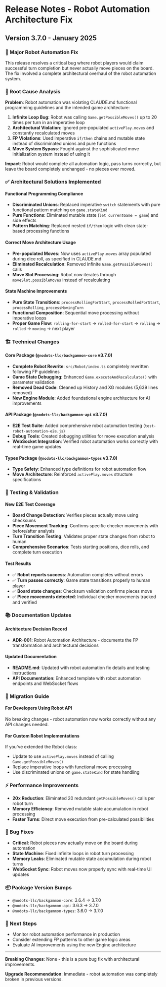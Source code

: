 # Release Notes - Robot Automation Architecture Fix

## Version 3.7.0 - January 2025

### 🎉 Major Robot Automation Fix

This release resolves a critical bug where robot players would claim successful turn completion but never actually move pieces on the board. The fix involved a complete architectural overhaul of the robot automation system.

### 🔧 Root Cause Analysis

**Problem**: Robot automation was violating CLAUDE.md functional programming guidelines and the intended game architecture:

1. **Infinite Loop Bug**: Robot was calling `Game.getPossibleMoves()` up to 20 times per turn in an imperative loop
2. **Architectural Violation**: Ignored pre-populated `activePlay.moves` and constantly recalculated moves
3. **FP Violations**: Used imperative `if/then` chains and mutable state instead of discriminated unions and pure functions
4. **Move System Bypass**: Fought against the sophisticated move initialization system instead of using it

**Impact**: Robot would complete all automation logic, pass turns correctly, but leave the board completely unchanged - no pieces ever moved.

### ✅ Architectural Solutions Implemented

#### Functional Programming Compliance
- **Discriminated Unions**: Replaced imperative `switch` statements with pure functional pattern matching on `game.stateKind`
- **Pure Functions**: Eliminated mutable state (`let currentGame = game`) and side effects
- **Pattern Matching**: Replaced nested `if/then` logic with clean state-based processing functions

#### Correct Move Architecture Usage  
- **Pre-populated Moves**: Now uses `activePlay.moves` array populated during dice roll, as specified in CLAUDE.md
- **Eliminated Recalculation**: Removed infinite `Game.getPossibleMoves()` calls
- **Move Slot Processing**: Robot now iterates through `moveSlot.possibleMoves` instead of recalculating

#### State Machine Improvements
- **Pure State Transitions**: `processRollingForStart`, `processRolledForStart`, `processRolling`, `processMovingTurn`
- **Functional Composition**: Sequential move processing without imperative loops
- **Proper Game Flow**: `rolling-for-start` → `rolled-for-start` → `rolling` → `rolled` → `moving` → next player

### 🏗️ Technical Changes

#### Core Package (`@nodots-llc/backgammon-core` v3.7.0)
- **Complete Robot Rewrite**: `src/Robot/index.ts` completely rewritten following FP guidelines
- **Game State Debugging**: Enhanced `Game.executeAndRecalculate()` with parameter validation
- **Removed Dead Code**: Cleaned up History and XG modules (5,639 lines removed)
- **New Engine Module**: Added foundational engine architecture for AI improvements

#### API Package (`@nodots-llc/backgammon-api` v3.7.0)  
- **E2E Test Suite**: Added comprehensive robot automation testing (`test-robot-automation-e2e.js`)
- **Debug Tools**: Created debugging utilities for move execution analysis
- **WebSocket Integration**: Verified robot automation works correctly with real-time game updates

#### Types Package (`@nodots-llc/backgammon-types` v3.7.0)
- **Type Safety**: Enhanced type definitions for robot automation flow
- **Move Architecture**: Reinforced `activePlay.moves` structure specifications

### 🧪 Testing & Validation

#### New E2E Test Coverage
- **Board Change Detection**: Verifies pieces actually move using checksums
- **Piece Movement Tracking**: Confirms specific checker movements with before/after analysis  
- **Turn Transition Testing**: Validates proper state changes from robot to human
- **Comprehensive Scenarios**: Tests starting positions, dice rolls, and complete turn execution

#### Test Results
- ✅ **Robot reports success**: Automation completes without errors
- ✅ **Turn passes correctly**: Game state transitions properly to human player  
- ✅ **Board state changes**: Checksum validation confirms pieces move
- ✅ **Piece movements detected**: Individual checker movements tracked and verified

### 📚 Documentation Updates

#### Architecture Decision Record
- **ADR-001**: Robot Automation Architecture - documents the FP transformation and architectural decisions

#### Updated Documentation
- **README.md**: Updated with robot automation fix details and testing instructions
- **API Documentation**: Enhanced template with robot automation endpoints and WebSocket flows

### 🔄 Migration Guide

#### For Developers Using Robot API
No breaking changes - robot automation now works correctly without any API changes needed.

#### For Custom Robot Implementations  
If you've extended the Robot class:
- Update to use `activePlay.moves` instead of calling `Game.getPossibleMoves()`
- Replace imperative loops with functional move processing
- Use discriminated unions on `game.stateKind` for state handling

### ⚡ Performance Improvements

- **20x Reduction**: Eliminated 20 redundant `getPossibleMoves()` calls per robot turn
- **Memory Efficiency**: Removed mutable state accumulation in robot processing  
- **Faster Turns**: Direct move execution from pre-calculated possibilities

### 🐛 Bug Fixes

- **Critical**: Robot pieces now actually move on the board during automation
- **State Machine**: Fixed infinite loops in robot turn processing
- **Memory Leaks**: Eliminated mutable state accumulation during robot turns
- **WebSocket Sync**: Robot moves now properly sync with real-time UI updates

### 📦 Package Version Bumps

- `@nodots-llc/backgammon-core`: 3.6.4 → 3.7.0
- `@nodots-llc/backgammon-api`: 3.6.3 → 3.7.0  
- `@nodots-llc/backgammon-types`: 3.6.0 → 3.7.0

### 🎯 Next Steps

- Monitor robot automation performance in production
- Consider extending FP patterns to other game logic areas
- Evaluate AI improvements using the new Engine architecture

---

**Breaking Changes**: None - this is a pure bug fix with architectural improvements.

**Upgrade Recommendation**: Immediate - robot automation was completely broken in previous versions.